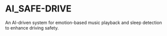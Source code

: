 # AI_SAFE-DRIVE
An AI-driven system for emotion-based music playback and sleep detection to enhance driving safety.
